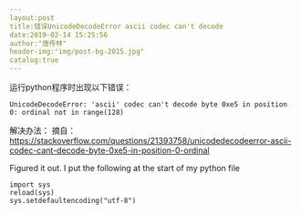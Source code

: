 ```yaml
---
layout:post
title:错误UnicodeDecodeError ascii codec can't decode
date:2019-02-14 15:25:56
author:"唐传林"
header-img:"img/post-bg-2015.jpg"
catalog:true
---
```



运行python程序时出现以下错误：
```
UnicodeDecodeError: 'ascii' codec can't decode byte 0xe5 in position 0: ordinal not in range(128)
```


解决办法：
摘自：https://stackoverflow.com/questions/21393758/unicodedecodeerror-ascii-codec-cant-decode-byte-0xe5-in-position-0-ordinal

Figured it out.
I put the following at the start of my python file
```linux
import sys
reload(sys)
sys.setdefaultencoding("utf-8")
```
